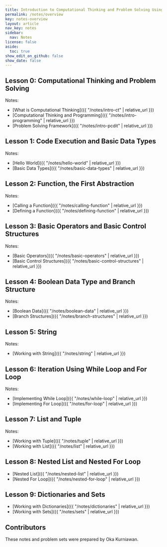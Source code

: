 ```yaml
---
title: Introduction to Computational Thinking and Problem Solving Using Python
permalink: /notes/overview
key: notes-overview
layout: article
nav_key: notes
sidebar:
  nav: Notes
license: false
aside:
  toc: true
show_edit_on_github: false
show_date: false
---
```


## Lesson 0: Computational Thinking and Problem Solving

Notes:

- [What is Computational Thinking]({{ "/notes/intro-ct" | relative_url }})
- [Computational Thinking and Programming]({{ "/notes/intro-programming" | relative_url }})
- [Problem Solving Framework]({{ "/notes/intro-pcdit" | relative_url }})

## Lesson 1: Code Execution and Basic Data Types
Notes:

- [Hello World]({{ "/notes/hello-world" | relative_url }})
- [Basic Data Types]({{ "/notes/basic-data-types" | relative_url }})


## Lesson 2: Function, the First Abstraction

Notes:

- [Calling a Function]({{ "/notes/calling-function" | relative_url }})
- [Defining a Function]({{ "/notes/defining-function" | relative_url }})


## Lesson 3: Basic Operators and Basic Control Structures

Notes:

- [Basic Operators]({{ "/notes/basic-operators" | relative_url }})
- [Basic Control Structures]({{ "/notes/basic-control-structures" | relative_url }})

## Lesson 4: Boolean Data Type and Branch Structure

Notes:

- [Boolean Data]({{ "/notes/boolean-data" | relative_url }})
- [Branch Structures]({{ "/notes/branch-structures" | relative_url }})

## Lesson 5: String

Notes:

- [Working with String]({{ "/notes/string" | relative_url }})

## Lesson 6: Iteration Using While Loop and For Loop

Notes:

- [Implementing While Loop]({{ "/notes/while-loop" | relative_url }})
- [Implementing For Loop]({{ "/notes/for-loop" | relative_url }})

## Lesson 7: List and Tuple

Notes:

- [Working with Tuple]({{ "/notes/tuple" | relative_url }})
- [Working with List]({{ "/notes/list" | relative_url }})

## Lesson 8: Nested List and Nested For Loop

- [Nested List]({{ "/notes/nested-list" | relative_url }})
- [Nested For Loop]({{ "/notes/nested-for-loop" | relative_url }})

## Lesson 9: Dictionaries and Sets
- [Working with Dictionaries]({{ "/notes/dictionaries" | relative_url }})
- [Working with Sets]({{ "/notes/sets" | relative_url }})

## Contributors

These notes and problem sets were prepared by Oka Kurniawan.